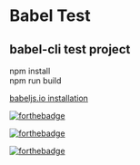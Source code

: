 # Babel Test
## babel-cli test project

npm install <br/>
npm run build

[babeljs.io installation](https://babeljs.io/docs/setup/#installation "Babel CLI How to use the CLI tools.")

[![forthebadge](http://forthebadge.com/images/badges/built-with-swag.svg)](http://forthebadge.com)

[![forthebadge](http://forthebadge.com/images/badges/powered-by-electricity.svg)](http://forthebadge.com)

[![forthebadge](http://forthebadge.com/images/badges/uses-badges.svg)](http://forthebadge.com)
